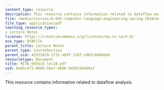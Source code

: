 ```yaml
---
content_type: resource
description: This resource contains information related to dataflow analysis.
file: /media/courses/6-035-computer-language-engineering-spring-2010/be85c47286095ba746869450318469a7_MIT6_035S10_lec10.pdf
file_type: application/pdf
learning_resource_types:
- Lecture Notes
license: https://creativecommons.org/licenses/by-nc-sa/4.0/
ocw_type: OCWFile
parent_title: Lecture Notes
parent_type: CourseSection
parent_uid: 42921819-1731-ab9f-1387-c082c0b66eb6
resourcetype: Document
title: MIT6_035S10_lec10.pdf
uid: be85c472-8609-5ba7-4686-9450318469a7
---
```

This resource contains information related to dataflow analysis.